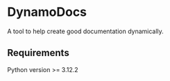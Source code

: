 # DynamoDocs
A tool to help create good documentation dynamically.

## Requirements
Python version >= 3.12.2
